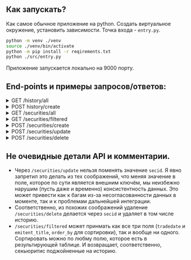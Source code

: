 ## Как запускать?
Как самое обычное приложение на python. Создать виртуальное окружение, установить зависимости. Точка входа - `entry.py`.

```bash
python -m venv ./venv
source ./venv/bin/activate
python -m pip install -r reqirements.txt
python ./src/entry.py
```

Приложение запускается локально на 9000 порту.

## End-points и примеры запросов/ответов:

<details><summary>GET /history/all</summary>
response:
    
```json
{
    "status": "success",
    "data": [
        {
            "BOARDID": "TQBR",
            "TRADEDATE": "2020-04-15",
            "SHORTNAME": "АбрауДюрсо",
            "SECID": "ABRD",
            "NUMTRADES": 171.0,
            "VALUE": 734875.0,
            "OPEN": 135.5,
            "LOW": 133.5,
            "HIGH": 136.5,
            "LEGALCLOSEPRICE": 134.5,
            "WAPRICE": 135.0,
            "CLOSE": 134.5,
            "VOLUME": 5440.0,
            "MARKETPRICE2": 135.0,
            "MARKETPRICE3": 135.0,
            "ADMITTEDQUOTE": 134.5,
            "MP2VALTRD": 734875.0,
            "MARKETPRICE3TRADESVALUE": 734875.0,
            "ADMITTEDVALUE": 734875.0,
            "WAVAL": null
        },
        {
            "BOARDID": "TQDE",
            "TRADEDATE": "2020-04-15",
            "SHORTNAME": "АСКО ао",
            "SECID": "ACKO",
            "NUMTRADES": 148.0,
            "VALUE": 497102.0,
            "OPEN": 4.04,
            "LOW": 3.94,
            "HIGH": 4.24,
            "LEGALCLOSEPRICE": 4.0,
            "WAPRICE": 4.08,
            "CLOSE": 4.02,
            "VOLUME": 121700.0,
            "MARKETPRICE2": null,
            "MARKETPRICE3": 4.08,
            "ADMITTEDQUOTE": 4.0,
            "MP2VALTRD": 0.0,
            "MARKETPRICE3TRADESVALUE": 501202.0,
            "ADMITTEDVALUE": 0.0,
            "WAVAL": null
        }
    ]
}
```
</details>

<details><summary>POST history/create</summary>
request:
  
```json
{
    "BOARDID": "ABC",
    "TRADEDATE": "2020-04-15",
    "SHORTNAME": "Рога-и-копыта",
    "SECID": "ABRD",
    "NUMTRADES": 1.0,
    "VALUE": 2.0,
    "OPEN": 3.0,
    "LOW": 4.0,
    "HIGH": 5.0,
    "LEGALCLOSEPRICE": 6.0,
    "WAPRICE": 7.0,
    "CLOSE": 8.0,
    "VOLUME": 9.0,
    "MARKETPRICE2": 10.0,
    "MARKETPRICE3": 11.0,
    "ADMITTEDQUOTE": 12.5,
    "MP2VALTRD": 13.0,
    "MARKETPRICE3TRADESVALUE": 14.0,
    "ADMITTEDVALUE": 15.0
}
```

response (secid already exists):

```json
{
    "status": "success"
}

```

response (no such secid):

```json
{
    "status": "failed",
    "reason": "No such secid"
}

```

</details>

<details><summary>GET /securities/all</summary>
response:

```json
[
    {
        "id": 2699,
        "secid": "AFKS",
        "shortname": "Система ао",
        "regnumber": "1-05-01669-A",
        "name": "АФК \"Система\" ПАО ао",
        "isin": "RU000A0DQZE3",
        "is_traded": 1,
        "emitent_id": 2046,
        "emitent_title": "ПУБЛИЧНОЕ АКЦИОНЕРНОЕ ОБЩЕСТВО \"АКЦИОНЕРНАЯ ФИНАНСОВАЯ КОРПОРАЦИЯ \"СИСТЕМА\"",
        "emitent_inn": "7703104630",
        "emitent_okpo": "27987276",
        "gosreg": "1-05-01669-A",
        "type": "common_share",
        "group": "stock_shares",
        "primary_boardid": "TQBR",
        "marketprice_boardid": "TQBR"
    },
    {
        "id": 2700,
        "secid": "AFLT",
        "shortname": "Аэрофлот",
        "regnumber": "1-01-00010-A",
        "name": "Аэрофлот-росс.авиалин(ПАО)ао",
        "isin": "RU0009062285",
        "is_traded": 1,
        "emitent_id": 1300,
        "emitent_title": "Публичное акционерное общество \"Аэрофлот – российские авиалинии\"",
        "emitent_inn": "7712040126",
        "emitent_okpo": "29063984",
        "gosreg": "1-01-00010-A",
        "type": "common_share",
        "group": "stock_shares",
        "primary_boardid": "TQBR",
        "marketprice_boardid": "TQBR"
    }
]
```

</details>


<details><summary>GET /securities/filtered</summary>
request (here can be subset of this fields):
  
```json
{
    "tradedate": "2020-04-15",
    "emitent_title": "Общество с ограниченной ответственностью Управляющая компания \"Надежное управление\"",
    "order_by": "tradedate"
}
```
  
response:

```json
{
    "status": "success",
    "data": [
        {
            "secid": "RU000A0JT8U8",
            "regnumber": "1976-94172492",
            "name": "УК Надеж.управ.ЗПИФУралНедв1",
            "emitent_title": "Общество с ограниченной ответственностью Управляющая компания \"Надежное управление\"",
            "tradedate": "2020-04-15",
            "numtrades": 0.0,
            "open": null,
            "close": null
        }
    ]
}

```

</details>

<details><summary>POST /securities/create</summary>

request:

```json
{
    "secid": "AKRN",
    "shortname": "Акрон",
    "regnumber": "1-03-00207-A",
    "name": "Акрон ПАО ао",
    "isin": "RU0009028674",
    "is_traded": 1,
    "emitent_id": 1418,
    "emitent_title": "Публичное акционерное общество \"Акрон\"",
    "emitent_inn": "5321029508",
    "emitent_okpo": "00203789",
    "gosreg": "1-03-00207-A",
    "type": "common_share",
    "group": "stock_shares",
    "primary_boardid": "TQBR",
    "marketprice_boardid": "TQBR"
}

```

response can be:

```json
{
    "status": "failed",
    "reason": "'secid' already exists"
}

```

response can be:

```json
{
    "status": "success"
}

```
___

request:
```json
{
    "secid": "UNIQUEQ_ID",
    "name": "__BAD_NAME__"
}

```

response:

```json
{
    "status": "failed",
    "reason": "incorrect symbol in 'name'"
}

```


</details>

<details><summary>POST /securities/update</summary>

___

request:

```json
{
    "secid": "123",
    "regnumber": "1976-94172492",
    "name": "УК НадежуправЗПИФУралНедв",
    "emitent_title": "Общество с ограниченной ответственностью Управляющая компания \"Надежное управление\"",
    "tradedate": "2020-04-15",
    "numtrades": 0.0
}

```

response:

```json
{
    "status": "failed",
    "reason": "'id' not specified"
}
```

___

request:

```json
{
    "id": 2700,
    "secid": "123",
    "regnumber": "1976-94172492",
    "name": "УК НадежуправЗПИФУралНедв",
    "emitent_title": "Общество с ограниченной ответственностью Управляющая компания \"Надежное управление\"",
    "tradedate": "2020-04-15",
    "numtrades": 0.0
}

```

response:

```json
{
    "status": "failed",
    "reason": "'secid' prohibited to change"
}
```

___

request:

```json
{
    "id": 2700,
    "name": "УК Рога-и-копыта"
}

```

response:

```json
{
    "status": "failed",
    "reason": "Incorrect symbol in 'name'"
}

```

___

request:

```json
{
    "id": 2700,
    "name": "УК Рога и копыта"
}

```

response:

```json
{
    "status": "success"
}

```

</details>

<details><summary>POST /securities/delete</summary>

request:

```json
{
    "secid": "NEW1111111",
}

```

response:

```json
{
    "status": "success"
}
```

</details>

## Не очевидные детали API и комментарии.
* Через `/securities/update` нельзя поменять значение `secid`. Я явно запретил это делать из тех соображений, что меняя значение в поле, которое по сути является внешним ключём, мы неизбежно нарушим (пусть даже и временно) консистентность данных. Это может привести как к багам из-за несогласованности данных в моменте, так и к проблемам дальнейшей интеграции.
* Соответственно, из похожих соображений удаление `/securities/delete` делается через `secid` и удаляет в том числе историю.
* `/securities/filtered` может принмать как все три поля (`tradedate` и `emitent_title`, `order_by` для сортировки), так и вообще ни одного. Сортировать можно по любму полю, которое есть в результирующей таблице. И возвращает, соответственно, секьюритис поджойненные на историю.
